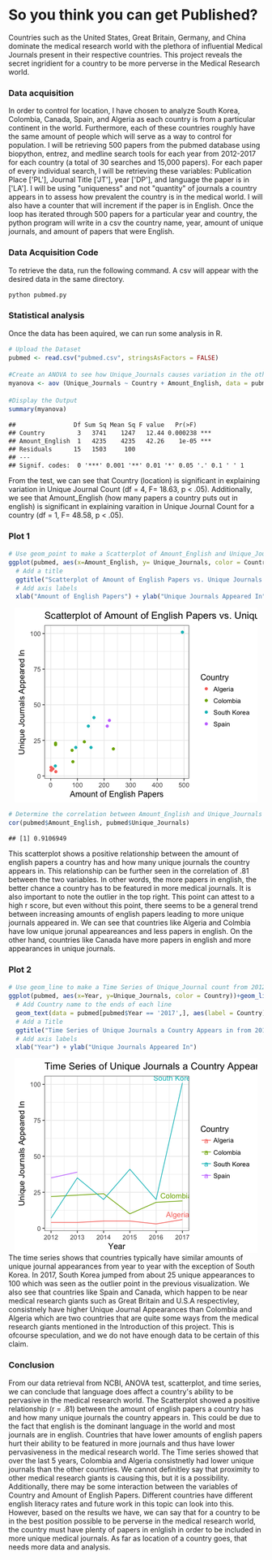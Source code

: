 So you think you can get Published?
================
Countries such as the United States, Great Britain, Germany, and China dominate the medical research world with the plethora of influential Medical Journals present in their respective countries. This project reveals the secret ingridient for a country to be more perverse in the Medical Research world.

### Data acquisition 
In order to control for location, I have chosen to analyze South Korea, Colombia, Canada, Spain, and Algeria as each country is from a particular continent in the world. Furthermore, each of these countries roughly have the same amount of people which will serve as a way to control for population. I will be retrieving 500 papers from the pubmed database using biopython, entrez, and medline search tools for each year from 2012-2017 for each country (a total of 30 searches and 15,000 papers). For each paper of every individual search, I will be retrieving these variables: Publication Place ['PL'], Journal Title ['JT'], year ['DP'], and language the paper is in ['LA']. I will be using "uniqueness" and not "quantity" of journals a country appears in to assess how prevalent the country is in the medical world. I will also have a counter that will increment if the paper is in English. Once the loop has iterated through 500 papers for a particular year and country, the python program will write in a csv the country name, year, amount of unique journals, and amount of papers that were English. 

### Data Acquisition Code
To retrieve the data, run the following command. A csv will appear with the desired data in the same directory. 
```sh
python pubmed.py
```

### Statistical analysis

Once the data has been aquired, we can run some analysis in R.
``` r
# Upload the Dataset 
pubmed <- read.csv("pubmed.csv", stringsAsFactors = FALSE)

#Create an ANOVA to see how Unique_Journals causes variation in the other variables.
myanova <- aov (Unique_Journals ~ Country + Amount_English, data = pubmed)

#Display the Output 
summary(myanova)
```

    ##                Df Sum Sq Mean Sq F value   Pr(>F)    
    ## Country         3   3741    1247   12.44 0.000238 ***
    ## Amount_English  1   4235    4235   42.26    1e-05 ***
    ## Residuals      15   1503     100                     
    ## ---
    ## Signif. codes:  0 '***' 0.001 '**' 0.01 '*' 0.05 '.' 0.1 ' ' 1

From the test, we can see that Country (location) is significant in explaining variation in Unique Journal Count (df = 4, F= 18.63, p &lt; .05). Additionally, we see that Amount\_English (how many papers a country puts out in english) is significant in explaining varaition in Unique Journal Count for a country (df = 1, F= 48.58, p &lt; .05).

### Plot 1

``` r
# Use geom_point to make a Scatterplot of Amount_English and Unique_Journals and colors the points by country
ggplot(pubmed, aes(x=Amount_English, y= Unique_Journals, color = Country)) + geom_point() +
  # Add a title
  ggtitle("Scatterplot of Amount of English Papers vs. Unique Journals Appeared In") + 
  # Add axis labels
  xlab("Amount of English Papers") + ylab("Unique Journals Appeared In")
```

<img src="pubmed_files/figure-markdown_github/unnamed-chunk-2-1.png" style="display: block; margin: auto;" />

``` r
# Determine the correlation between Amount_English and Unique_Journals
cor(pubmed$Amount_English, pubmed$Unique_Journals)
```

    ## [1] 0.9106949

This scatterplot shows a positive relationship between the amount of english papers a country has and how many unique journals the country appears in. This relationship can be further seen in the correlation of .81 between the two variables. In other words, the more papers in english, the better chance a country has to be featured in more medical journals. It is also important to note the outlier in the top right. This point can attest to a high r score, but even without this point, there seems to be a general trend between increasing amounts of english papers leading to more unique journals appeared in. We can see that countries like Algeria and Colmbia have low unique jorunal appeareances and less papers in english. On the other hand, countries like Canada have more papers in english and more appearances in unique journals.

### Plot 2

``` r
# Use geom_line to make a Time Series of Unique_Journal count from 2012-2017 for each year
ggplot(pubmed, aes(x=Year, y=Unique_Journals, color = Country))+geom_line() + 
  # Add Country name to the ends of each line
  geom_text(data = pubmed[pubmed$Year == '2017',], aes(label = Country), hjust = 0.7, vjust = -.5) + 
  # Add a Title
  ggtitle("Time Series of Unique Journals a Country Appears in from 2012-2017") + 
  # Add axis labels 
  xlab("Year") + ylab("Unique Journals Appeared In")
```

<img src="pubmed_files/figure-markdown_github/unnamed-chunk-3-1.png" style="display: block; margin: auto;" /> 
The time series shows that countries typically have similar amounts of unique journal appearances from year to year with the exception of South Korea. In 2017, South Korea jumped from about 25 unique appearances to 100 which was seen as the outlier point in the previous visualization. We also see that countries like Spain and Canada, which happen to be near medical research giants such as Great Britain and U.S.A respectivley, consistnely have higher Unique Journal Appearances than Colombia and Algeria which are two countries that are quite some ways from the medical research giants mentioned in the Introduction of this project. This is ofcourse speculation, and we do not have enough data to be certain of this claim.

### Conclusion

From our data retrieval from NCBI, ANOVA test, scatterplot, and time series, we can conclude that language does affect a country's ability to be pervasive in the medical research world. The Scatterplot showed a positive relationship (r = .81) between the amount of english papers a country has and how many unique journals the country appears in. This could be due to the fact that english is the dominant language in the world and most journals are in english. Countries that have lower amounts of english papers hurt their ability to be featured in more journals and thus have lower pervasiveness in the medical research world. The Time series showed that over the last 5 years, Colombia and Algeria consistnetly had lower unique journals than the other countries. We cannot definitley say that proximity to other medical research giants is causing this, but it is a possibility. Additionally, there may be some interaction between the variables of Country and Amount of English Papers. Different countries have different english literacy rates and future work in this topic can look into this. However, based on the results we have, we can say that for a country to be in the best position possible to be perverse in the medical research world, the country must have plenty of papers in enlglish in order to be included in more unique medical journals. As far as location of a country goes, that needs more data and analysis.

